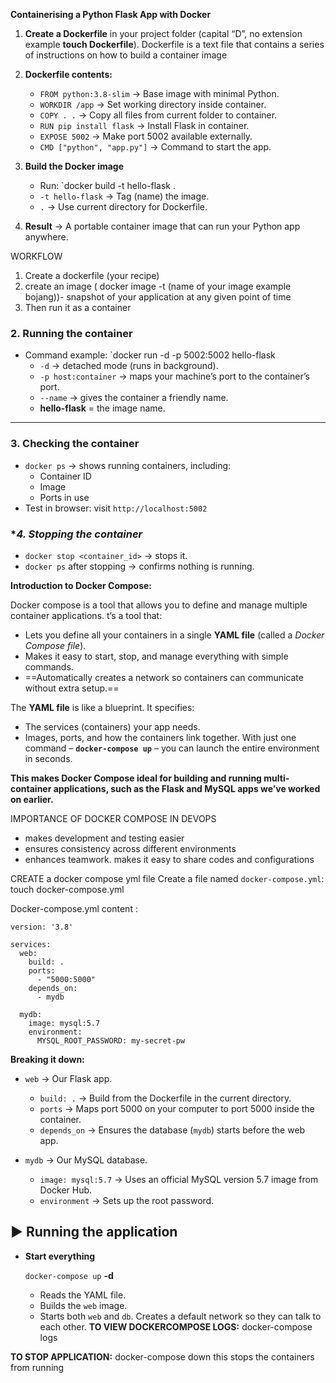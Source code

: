 **Containerising a Python Flask App with Docker**

1. **Create a Dockerfile** in your project folder (capital “D”, no extension example **touch Dockerfile**).
    Dockerfile is a text file that contains a series of instructions on how to build a container image
2. **Dockerfile contents:**
    - `FROM python:3.8-slim` → Base image with minimal Python.
    - `WORKDIR /app` → Set working directory inside container.
    - `COPY . .` → Copy all files from current folder to container.
    - `RUN pip install flask` → Install Flask in container.
    - `EXPOSE 5002` → Make port 5002 available externally.
    - `CMD ["python", "app.py"]` → Command to start the app.
        
3. **Build the  Docker image**
    - Run: `docker build -t hello-flask .
    - `-t hello-flask` → Tag (name) the image.
    - `.` → Use current directory for Dockerfile.
        
4. **Result** → A portable container image that can run your Python app anywhere.

WORKFLOW 

1) Create a dockerfile (your recipe)
2) create an image ( docker image -t (name of your image  example bojang))- snapshot of your application at any given point of time 
3) Then run it as a container 

### **2. Running the container**

- Command example:
    `docker run -d -p 5002:5002 hello-flask 
    - `-d` → detached mode (runs in background).
    - `-p host:container` → maps your machine’s port to the container’s port.
    - `--name` → gives the container a friendly name.
    - **hello-flask** = the image name.
        

---

### **3. Checking the container**

- `docker ps` → shows running containers, including:
    - Container ID
    - Image
    - Ports in use   
- Test in browser: visit `http://localhost:5002`
### **4. Stopping the container*
- `docker stop <container_id>` → stops it.
- `docker ps` after stopping → confirms nothing is running.


**Introduction to Docker Compose:**

Docker compose is a tool that allows you to define and manage multiple container applications.
t’s a tool that:

- Lets you define all your containers in a single **YAML file** (called a _Docker Compose file_).
- Makes it easy to start, stop, and manage everything with simple commands.   
- ==Automatically creates a network so containers can communicate without extra setup.== 

The **YAML file** is like a blueprint. It specifies:
- The services (containers) your app needs.
- Images, ports, and how the containers link together.
With just one command – **`docker-compose up`** – you can launch the entire environment in seconds.

**This makes Docker Compose ideal for building and running multi-container applications, such as the Flask and MySQL apps we’ve worked on earlier.**

IMPORTANCE OF DOCKER COMPOSE IN DEVOPS 
* makes development and testing easier 
* ensures consistency across different environments
* enhances teamwork. makes it easy to share codes and configurations



CREATE a docker compose yml file 
Create a file named `docker-compose.yml`:
touch docker-compose.yml

Docker-compose.yml content :
```
version: '3.8'

services:
  web:
    build: .
    ports:
      - "5000:5000"
    depends_on:
      - mydb

  mydb:
    image: mysql:5.7
    environment:
      MYSQL_ROOT_PASSWORD: my-secret-pw
```

**Breaking it down:**
- `web` → Our Flask app.
    - `build: .` → Build from the Dockerfile in the current directory.
    - `ports` → Maps port 5000 on your computer to port 5000 inside the container.
    - `depends_on` → Ensures the database (`mydb`) starts before the web app.
        
- `mydb` → Our MySQL database.
    
    - `image: mysql:5.7` → Uses an official MySQL version 5.7 image from Docker Hub.
    - `environment` → Sets up the root password.

## ▶️ Running the application

- **Start everything**
    
    `docker-compose up` **-d**
    - Reads the YAML file.    
    - Builds the `web` image.
    - Starts both `web` and `db`. 
     Creates a default network so they can talk to each other.
**TO VIEW DOCKERCOMPOSE LOGS:**
docker-compose logs 
 
 **TO STOP APPLICATION:**
 docker-compose down
 this stops the containers from running